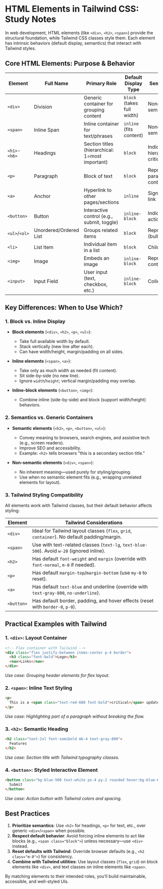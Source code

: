 # HTML Elements in Tailwind CSS: Study Notes

In web development, HTML elements (like `<div>`, `<h2>`, `<span>`) provide the structural foundation, while Tailwind CSS classes style them. Each element has intrinsic behaviors (default display, semantics) that interact with Tailwind styles.


## **Core HTML Elements: Purpose & Behavior**

| Element  | Full Name               | Primary Role                                  | Default Display Type       | Semantic Meaning                          |
|----------|-------------------------|-----------------------------------------------|----------------------------|-------------------------------------------|
| `<div>`  | Division                | Generic container for grouping content        | `block` (takes full width) | None (non-semantic)                       |
| `<span>` | Inline Span             | Inline container for text/phrases             | `inline` (fits content)    | None (non-semantic)                       |
| `<h1>`-`<h6>` | Headings           | Section titles (hierarchical: 1=most important) | `block`                    | Indicates section hierarchy (SEO-critical)|
| `<p>`    | Paragraph               | Block of text                                 | `block`                    | Represents a paragraph of content         |
| `<a>`    | Anchor                  | Hyperlink to other pages/sections             | `inline`                   | Signifies navigable link                  |
| `<button>`| Button                | Interactive control (e.g., submit, toggle)    | `inline-block`             | Indicates clickable action                |
| `<ul>`/`<ol>` | Unordered/Ordered List | Groups related items                          | `block`                    | Represents a list (bulleted/numbered)     |
| `<li>`   | List Item               | Individual item in a list                     | `block`                    | Child of `<ul>`/`<ol>`                    |
| `<img>`  | Image                   | Embeds an image                               | `inline-block`             | Represents visual content                 |
| `<input>`| Input Field             | User input (text, checkbox, etc.)             | `inline-block`             | Collects user data                        |


## **Key Differences: When to Use Which?**

### **1. Block vs. Inline Display**
- **Block elements** (`<div>`, `<h2>`, `<p>`, `<ul>`):  
  - Take full available width by default.  
  - Stack vertically (new line after each).  
  - Can have width/height, margin/padding on all sides.  

- **Inline elements** (`<span>`, `<a>`):  
  - Take only as much width as needed (fit content).  
  - Sit side-by-side (no new line).  
  - Ignore `width`/`height`; vertical margin/padding may overlap.  

- **Inline-block elements** (`<button>`, `<img>`):  
  - Combine inline (side-by-side) and block (support width/height) behaviors.  


### **2. Semantics vs. Generic Containers**
- **Semantic elements** (`<h2>`, `<p>`, `<button>`, `<ul>`):  
  - Convey meaning to browsers, search engines, and assistive tech (e.g., screen readers).  
  - Improve SEO and accessibility.  
  - Example: `<h2>` tells browsers "this is a secondary section title."  

- **Non-semantic elements** (`<div>`, `<span>`):  
  - No inherent meaning—used purely for styling/grouping.  
  - Use when no semantic element fits (e.g., wrapping unrelated elements for layout).  


### **3. Tailwind Styling Compatibility**
All elements work with Tailwind classes, but their default behavior affects styling:  

| Element  | Tailwind Considerations                                                                 |
|----------|-----------------------------------------------------------------------------------------|
| `<div>`  | Ideal for Tailwind layout classes (`flex`, `grid`, `container`). No default padding/margin. |
| `<span>` | Use with text-related classes (`text-lg`, `text-blue-500`). Avoid `w-20` (ignored inline). |
| `<h2>`   | Has default `font-weight` and `margin` (override with `font-normal`, `m-0` if needed).  |
| `<p>`    | Has default `margin-top`/`margin-bottom` (use `my-0` to reset).                         |
| `<a>`    | Has default `text-blue` and underline (override with `text-gray-800`, `no-underline`). |
| `<button>`| Has default border, padding, and hover effects (reset with `border-0`, `p-0`).         |


## **Practical Examples with Tailwind**

### **1. `<div>`: Layout Container**
```html
<!-- Flex container with Tailwind -->
<div class="flex justify-between items-center p-4 border">
  <h3 class="font-bold">Logo</h3>
  <nav>Links</nav>
</div>
```
*Use case: Grouping header elements for flex layout.*


### **2. `<span>`: Inline Text Styling**
```html
<p>
  This is a <span class="text-red-600 font-bold">critical</span> update.
</p>
```
*Use case: Highlighting part of a paragraph without breaking the flow.*


### **3. `<h2>`: Semantic Heading**
```html
<h2 class="text-2xl font-semibold mb-4 text-gray-800">
  Features
</h2>
```
*Use case: Section title with Tailwind typography classes.*


### **4. `<button>`: Styled Interactive Element**
```html
<button class="bg-blue-500 text-white px-4 py-2 rounded hover:bg-blue-600">
  Submit
</button>
```
*Use case: Action button with Tailwind colors and spacing.*


## **Best Practices**
1. **Prioritize semantics**: Use `<h2>` for headings, `<p>` for text, etc., over generic `<div>`/`<span>` when possible.  
2. **Respect default behavior**: Avoid forcing inline elements to act like blocks (e.g., `<span class="block">`) unless necessary—use `<div>` instead.  
3. **Reset defaults with Tailwind**: Override browser defaults (e.g., `<h2 class="m-0">`) for consistency.  
4. **Combine with Tailwind utilities**: Use layout classes (`flex`, `grid`) on block elements like `<div>`, and text classes on inline elements like `<span>`.  


By matching elements to their intended roles, you’ll build maintainable, accessible, and well-styled UIs.
